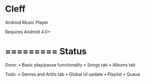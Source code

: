Cleff
=====

Android Music Player

Requires Android 4.0+

=========
Status  
=========
  Done:
    • Basic play/pause functionality
    • Songs tab
    • Albums tab
  
  Todo:
    • Genres and Artits tab
    • Global UI update
    • Playlist
    • Queue
